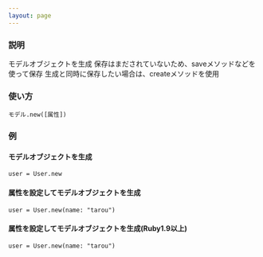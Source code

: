 ```yaml
---
layout: page
---
```

### 説明
モデルオブジェクトを生成
保存はまだされていないため、saveメソッドなどを使って保存
生成と同時に保存したい場合は、createメソッドを使用

### 使い方
    モデル.new([属性])

### 例
#### モデルオブジェクトを生成
    user = User.new

#### 属性を設定してモデルオブジェクトを生成
    user = User.new(name: "tarou")

#### 属性を設定してモデルオブジェクトを生成(Ruby1.9以上)
    user = User.new(name: "tarou")